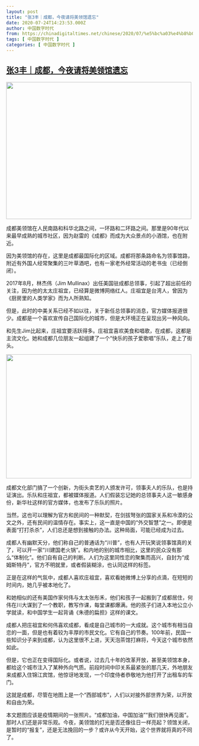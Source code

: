 ```yaml
---
layout: post
title: "张3丰｜成都，今夜请将美领馆遗忘"
date: 2020-07-24T14:23:53.000Z
author: 中国数字时代
from: https://chinadigitaltimes.net/chinese/2020/07/%e5%bc%a03%e4%b8%b0%ef%bd%9c%e6%88%90%e9%83%bd%ef%bc%8c%e4%bb%8a%e5%a4%9c%e8%af%b7%e5%b0%86%e7%be%8e%e9%a2%86%e9%a6%86%e9%81%97%e5%bf%98/
tags: [ 中国数字时代 ]
categories: [ 中国数字时代 ]
---
```

<!--1595600633000-->
[张3丰｜成都，今夜请将美领馆遗忘](https://chinadigitaltimes.net/chinese/2020/07/%e5%bc%a03%e4%b8%b0%ef%bd%9c%e6%88%90%e9%83%bd%ef%bc%8c%e4%bb%8a%e5%a4%9c%e8%af%b7%e5%b0%86%e7%be%8e%e9%a2%86%e9%a6%86%e9%81%97%e5%bf%98/)
------

<div>
<p><img class="aligncenter wp-image-650780" src="https://chinadigitaltimes.net/chinese/files/2020/07/屏幕快照-2020-07-24-上午10.09.29.png" alt="" width="500" height="369" srcset="https://chinadigitaltimes.net/chinese/files/2020/07/屏幕快照-2020-07-24-上午10.09.29.png 615w, https://chinadigitaltimes.net/chinese/files/2020/07/屏幕快照-2020-07-24-上午10.09.29-300x221.png 300w" sizes="(max-width: 500px) 100vw, 500px" /></p><div class="text_exposed_show"><p>成都美领馆在人民南路和科华北路之间，一环路和二环路之间。那里是90年代以来最早成熟的城市社区，因为赵雷的《成都》而成为大众景点的小酒馆，也在附近。</p><p>因为美领馆的存在，这里是成都最国际化的区域。成都将那条路命名为领事馆路，附近有外国人经常聚集的三叶草酒吧，也有一家老外经常活动的老书虫（已经倒闭）。</p><p>2017年8月，林杰伟（Jim Mullinax）出任美国驻成都总领事，引起了超出前任的关注，因为他的太太庄祖宜，已经算是微博网络红人。庄祖宜是台湾人，曾因为《厨房里的人类学家》而为人所熟知。</p><p>但是，此时的中美关系已经不如以往，关于新任总领事的消息，官方媒体报道很少。成都是一个喜欢宣传自己国际化的城市，但是大环境正在呈现出另一种风向。</p><p>和先生Jim比起来，庄祖宜要活跃得多。庄祖宜喜欢美食和唱歌，在成都，这都是主流文化。她和成都几位朋友一起组建了一个“快乐的孩子爱歌唱”乐队，走上了街头。</p><p><img class="aligncenter wp-image-650781" src="https://chinadigitaltimes.net/chinese/files/2020/07/屏幕快照-2020-07-24-上午10.09.40.png" alt="" width="500" height="334" srcset="https://chinadigitaltimes.net/chinese/files/2020/07/屏幕快照-2020-07-24-上午10.09.40.png 613w, https://chinadigitaltimes.net/chinese/files/2020/07/屏幕快照-2020-07-24-上午10.09.40-300x200.png 300w" sizes="(max-width: 500px) 100vw, 500px" /></p><p>成都文化部门搞了一个创新，为街头卖艺的人颁发许可，领事夫人的乐队，也是持证演出。乐队和庄祖宜，都被媒体报道。人们假装忘记她的总领事夫人这一敏感身份，新华社这样的官方媒体，也发布了乐队的照片。</p><p>当然，这也可以理解为官方和民间的一种默契，在剑拔弩张的国家关系和冷漠的公文之外，还有民间的温情存在。事实上，这一直是中国的“外交智慧”之一。即便是表面“打打杀杀”，人们总还是想到接触的办法。这种局面，可能已经成为过去。</p><p>成都人有幽默天分，他们称自己的普通话为“川普”，也有人开玩笑说领事馆真的关了，可以开一家“川建国老火锅”。和内地的别的城市相比，这里的民众没有那么“体制化”。他们自有自己的判断。人们为这里同性恋的聚集而高兴，自封为“成姆斯特丹”，官方不明就里，或者假装糊涂，也认同这样的标签。</p><p>正是在这样的气氛中，成都人喜欢庄祖宜，喜欢看她微博上分享的点滴，在短短的时间内，她几乎被本地化了。</p><p>和她相似的还有美国作家何伟与太太张彤禾，他们和孩子一起搬到了成都居住，何伟在川大谋到了一个教职，教写作课，每堂课都爆满。他的孩子们进入本地公立小学就读，和中国学生一起背诵《朱德的扁担》这样的课文。</p><p>成都人把庄祖宜和何伟喜欢成都，看成是自己城市的一大成就。这个城市有相当自恋的一面，但是也有着较为丰厚的市民文化。它有自己的节奏。100年前，民国一些知识分子来到成都，认为这里很不上进，天天泡茶馆打麻将，今天这个城市依然如此。</p><p>但是，它也正在变得国际化。或者说，过去几十年的改革开放，甚至美领馆本身，都给这个城市注入了某种外向气质。前段时间中印关系最紧张的那几天，外地朋友来成都入住锦江宾馆，他惊讶地发现，一个印度侍者恭敬地为他打开了出租车的车门。</p><p>这就是成都，尽管在地图上是一个“西部城市”，人们以对接外部世界为荣，以开放和自由为荣。</p><p>本文题图应该是疫情期间的一张照片。“成都加油，中国加油”“我们很快再见面”。那时人们还是非常乐观。今夜，美领馆的灯光是否还像往日一样亮起？领馆关闭，是暂时的“报复”，还是无法挽回的一步？或许从今天开始，这个世界就将真的不同了。</p></div>
</div>
